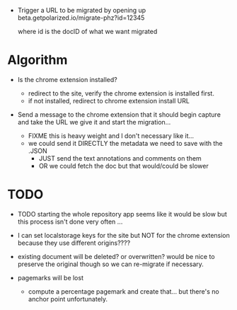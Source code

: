 - Trigger a URL to be migrated by opening up
    beta.getpolarized.io/migrate-phz?id=12345
    
    where id is the docID of what we want migrated


# Algorithm

- Is the chrome extension installed?
    - redirect to the site, verify the chrome extension is installed first.
    - if not installed, redirect to chrome extension install URL
    
- Send a message to the chrome extension that it should begin capture and take 
  the URL we give it and start the migration... 
    - FIXME this is heavy weight and I don't necessary like it... 
    - we could send it DIRECTLY the metadata we need to save with the .JSON 
        - JUST send the text annotations and comments on them
        - OR we could fetch the doc but that would/could be slower
            

# TODO

- TODO starting the whole repository app seems like it would be slow but this 
  process isn't done very often ... 

- I can set localstorage keys for the site but NOT for the chrome extension because
  they use different origins????
  
  
- existing document will be deleted? or overwritten?  would be nice to preserve
  the original though so we can re-migrate if necessary.
  
- pagemarks will be lost 
    - compute a percentage pagemark and create that... but there's no anchor 
      point unfortunately. 
  



